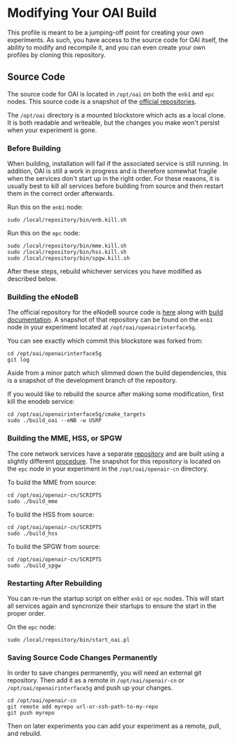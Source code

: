 # Modifying Your OAI Build

This profile is meant to be a jumping-off point for creating your own
experiments. As such, you have access to the source code for OAI
itself, the ability to modify and recompile it, and you can even
create your own profiles by cloning this repository.

## Source Code

The source code for OAI is located in `/opt/oai` on both the `enb1`
and `epc` nodes. This source code is a snapshot of the [official
repositories](https://gitlab.eurecom.fr/oai).

The `/opt/oai` directory is a mounted blockstore which acts as a local
clone. It is both readable and writeable, but the changes you make
won't persist when your experiment is gone.

### Before Building

When building, installation will fail if the associated service is
still running. In addition, OAI is still a work in progress and is
therefore somewhat fragile when the services don't start up in the
right order. For these reasons, it is usually best to kill all
services before building from source and then restart them in the
correct order afterwards.

Run this on the `enb1` node:

    sudo /local/repository/bin/enb.kill.sh

Run this on the `epc` node:

    sudo /local/repository/bin/mme.kill.sh
    sudo /local/repository/bin/hss.kill.sh
    sudo /local/repository/bin/spgw.kill.sh

After these steps, rebuild whichever services you have modified as described below.

### Building the eNodeB

The official repository for the eNodeB source code is
[here](https://gitlab.eurecom.fr/oai/openairinterface5g) along with
[build
documentation](https://gitlab.eurecom.fr/oai/openairinterface5g/wikis/AutoBuild#install-build-enb). A
snapshot of that repository can be found on the `enb1` node in your
experiment located at `/opt/oai/openairinterface5g`.

You can see exactly which commit this blockstore was forked from:

    cd /opt/oai/openairinterface5g
    git log

Aside from a minor patch which slimmed down the build dependencies,
this is a snapshot of the development branch of the repository.

If you would like to rebuild the source after making some
modification, first kill the enodeb service:

    cd /opt/oai/openairinterface5g/cmake_targets
    sudo ./build_oai --eNB -w USRP

### Building the MME, HSS, or SPGW

The core network services have a separate
[repository](https://gitlab.eurecom.fr/oai/openair-cn) and are built
using a slightly different
[procedure](https://gitlab.eurecom.fr/oai/openairinterface5g/wikis/AutoBuild#building-the-epc-modules-newer-version-latest-developmaster-branch). The
snapshot for this repository is located on the `epc` node in your
experiment in the `/opt/oai/openair-cn` directory.

To build the MME from source:

    cd /opt/oai/openair-cn/SCRIPTS
    sudo ./build_mme

To build the HSS from source:

    cd /opt/oai/openair-cn/SCRIPTS
    sudo ./build_hss

To build the SPGW from source:

    cd /opt/oai/openair-cn/SCRIPTS
    sudo ./build_spgw


### Restarting After Rebuilding

You can re-run the startup script on either `enb1` or `epc` nodes. This
will start all services again and syncronize their startups to ensure
the start in the proper order.

On the `epc` node:

    sudo /local/repository/bin/start_oai.pl

### Saving Source Code Changes Permanently

In order to save changes permanently, you will need an external git
repository. Then add it as a remote in `/opt/oai/openair-cn` or
`/opt/oai/openairinterface5g` and push up your changes.

    cd /opt/oai/openair-cn
    git remote add myrepo url-or-ssh-path-to-my-repo
    git push myrepo

Then on later experiments you can add your experiment as a remote,
pull, and rebuild.
